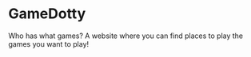 # GameDotty

Who has what games?
A website where you can find places to play the games you want to play!
